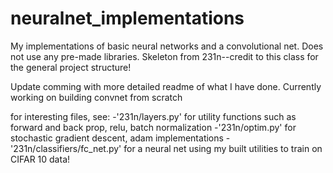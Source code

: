 # neuralnet_implementations
My implementations of basic neural networks and a convolutional net. Does not use any pre-made libraries. Skeleton from 231n--credit to this class for the general project structure!

Update comming with more detailed readme of what I have done. Currently working on building convnet from scratch

for interesting files, see:
-'231n/layers.py' for utility functions such as forward and back prop, relu, batch normalization
-'231n/optim.py' for stochastic gradient descent, adam implementations
-'231n/classifiers/fc_net.py' for a neural net using my built utilities to train on CIFAR 10 data!

